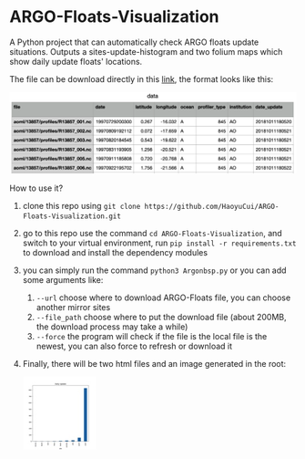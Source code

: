 # ARGO-Floats-Visualization
A Python project that can automatically check ARGO floats update situations. Outputs a sites-update-histogram and two folium maps which show daily update floats' locations. 

The file can be download directly in this [link](https://data-argo.ifremer.fr/ar_index_global_prof.txt), the format looks like this:

![eg](imgs/eg.png)

How to use it?

1. clone this repo using `git clone https://github.com/HaoyuCui/ARGO-Floats-Visualization.git`

2. go to this repo use the command `cd ARGO-Floats-Visualization`, and switch to your virtual environment, run `pip install -r requirements.txt` to download and install the dependency modules

3. you can simply run the command `python3 Argonbsp.py` or you can add some arguments like:

   1. `--url` choose where to download ARGO-Floats file, you can choose another mirror sites
   2. `--file_path` choose where to put the download file (about 200MB, the download process may take a while)
   3. `--force` the program will check if the file is the local file is the newest, you can also force to refresh or download it

4. Finally, there will be two html files and an image generated in the root:

   <img src="imgs/col.jpg" alt="col"/>
